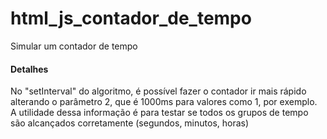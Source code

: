 # html_js_contador_de_tempo
Simular um contador de tempo

<h4>Detalhes</h4>
<p>No "setInterval" do algoritmo, é possível fazer o contador ir mais rápido alterando o parâmetro 2, que é 1000ms para valores como 1, por exemplo. A utilidade dessa informação é para testar se todos os grupos de tempo são alcançados corretamente (segundos, minutos, horas)</p>
